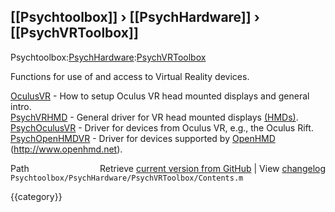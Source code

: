 ## [[Psychtoolbox]] &#8250; [[PsychHardware]] &#8250; [[PsychVRToolbox]]

Psychtoolbox:[PsychHardware](PsychHardware):[PsychVRToolbox](PsychVRToolbox)  
  
Functions for use of and access to Virtual Reality devices.  
  
[OculusVR](OculusVR)              - How to setup Oculus VR head mounted displays and general intro.  
[PsychVRHMD](PsychVRHMD)            - General driver for VR head mounted displays [(HMDs)]((HMDs)).  
[PsychOculusVR](PsychOculusVR)         - Driver for devices from Oculus VR, e.g., the Oculus Rift.  
[PsychOpenHMDVR](PsychOpenHMDVR)        - Driver for devices supported by [OpenHMD](OpenHMD) (http://www.openhmd.net).  




<div class="code_header" style="text-align:right;">
  <span style="float:left;">Path&nbsp;&nbsp;</span> <span class="counter">Retrieve <a href=
  "https://raw.github.com/Psychtoolbox-3/Psychtoolbox-3/beta/Psychtoolbox/PsychHardware/PsychVRToolbox/Contents.m">current version from GitHub</a> | View <a href=
  "https://github.com/Psychtoolbox-3/Psychtoolbox-3/commits/beta/Psychtoolbox/PsychHardware/PsychVRToolbox/Contents.m">changelog</a></span>
</div>
<div class="code">
  <code>Psychtoolbox/PsychHardware/PsychVRToolbox/Contents.m</code>
</div>

{{category}}